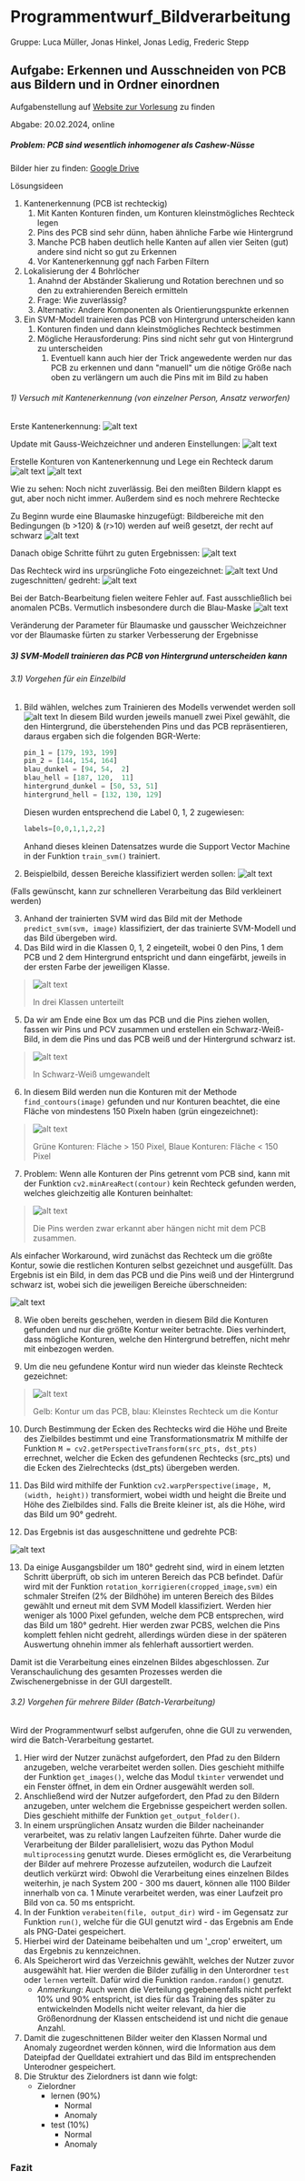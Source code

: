 # Programmentwurf_Bildverarbeitung

Gruppe: Luca Müller, Jonas Hinkel, Jonas Ledig, Frederic Stepp

## Aufgabe: Erkennen und Ausschneiden von PCB aus Bildern und in Ordner einordnen
Aufgabenstellung auf [Website zur Vorlesung](https://virtlab.fakultaet-technik.de/Vorlesungen/Bildverarbeitung.html#/Programmentwurf) zu finden

Abgabe: 20.02.2024, online


##### Problem: PCB sind wesentlich inhomogener als Cashew-Nüsse

Bilder hier zu finden: [Google Drive]()

Lösungsideen

1) Kantenerkennung (PCB ist rechteckig)
   1) Mit Kanten Konturen finden, um Konturen kleinstmögliches Rechteck legen
   2) Pins des PCB sind sehr dünn, haben ähnliche Farbe wie Hintergrund
   3) Manche PCB haben deutlich helle Kanten auf allen vier Seiten (gut) andere sind nicht so gut zu Erkennen
   4) Vor Kantenerkennung ggf nach Farben Filtern
2) Lokalisierung der 4 Bohrlöcher
   1) Anahnd der Abständer Skalierung und Rotation berechnen und so den zu extrahierenden Bereich ermitteln
   2) Frage: Wie zuverlässig?
   3) Alternativ: Andere Komponenten als Orientierungspunkte erkennen
3) Ein SVM-Modell trainieren das PCB von Hintergrund unterscheiden kann
   1) Konturen finden und dann kleinstmögliches Rechteck bestimmen
   2) Mögliche Herausforderung: Pins sind nicht sehr gut von Hintergrund zu unterscheiden
      1) Eventuell kann auch hier der Trick angewedente werden nur das PCB zu erkennen und dann "manuell" um die nötige Größe nach oben zu verlängern um auch die Pins mit im Bild zu haben


###### 1) Versuch mit Kantenerkennung (von einzelner Person, Ansatz verworfen)

Erste Kantenerkennung:
![alt text](image.png)

Update mit Gauss-Weichzeichner und anderen Einstellungen:
![alt text](image-1.png)

Erstelle Konturen von Kantenerkennung und Lege ein Rechteck darum
![alt text](image-2.png)
![alt text](image-3.png)

Wie zu sehen: Noch nicht zuverlässig. Bei den meißten Bildern klappt es gut, aber noch nicht immer.
Außerdem sind es noch mehrere Rechtecke

Zu Beginn wurde eine Blaumaske hinzugefügt:
Bildbereiche mit den Bedingungen (b >120) & (r>10) werden auf weiß gesetzt, der recht auf schwarz
![alt text](image-4.png)

Danach obige Schritte führt zu guten Ergebnissen:
![alt text](image-5.png)

Das Rechteck wird ins urpsrüngliche Foto eingezeichnet:
![alt text](image-6.png)
Und zugeschnitten/ gedreht:
![alt text](image-7.png)

Bei der Batch-Bearbeitung fielen weitere Fehler auf. Fast ausschließlich bei anomalen PCBs.
Vermutlich insbesondere durch die Blau-Maske
![alt text](image-8.png)

Veränderung der Parameter für Blaumaske und gausscher Weichzeichner vor der Blaumaske fürten zu starker Verbesserung der Ergebnisse

##### 3) SVM-Modell trainieren das PCB von Hintergrund unterscheiden kann

###### 3.1) Vorgehen für ein Einzelbild

1) Bild wählen, welches zum Trainieren des Modells verwendet werden soll
   ![alt text](pcb2/Data/Images/Normal/0000.JPG)
   In diesem Bild wurden jeweils manuell zwei Pixel gewählt, die den Hintergrund, die überstehenden Pins und das PCB repräsentieren, daraus ergaben sich die folgenden BGR-Werte:
   ```python
   pin_1 = [179, 193, 199]
   pin_2 = [144, 154, 164]
   blau_dunkel = [94, 54,  2]
   blau_hell = [187, 120,  11]
   hintergrund_dunkel = [50, 53, 51]
   hintergrund_hell = [132, 130, 129]
   ```
   Diesen wurden entsprechend die Label 0, 1, 2 zugewiesen:
   ```python
   labels=[0,0,1,1,2,2]
   ```
   Anhand dieses kleinen Datensatzes wurde die Support Vector Machine in der Funktion `train_svm()` trainiert.


2) Beispielbild, dessen Bereiche klassifiziert werden sollen:
![alt text](image-9.png)

(Falls gewünscht, kann zur schnelleren Verarbeitung das Bild verkleinert werden)

3) Anhand der trainierten SVM wird das Bild mit der Methode `predict_svm(svm, image)` klassifiziert, der das trainierte SVM-Modell und das Bild übergeben wird.
4) Das Bild wird in die Klassen 0, 1, 2 eingeteilt, wobei 0 den Pins, 1 dem PCB und 2 dem Hintergrund entspricht und dann eingefärbt, jeweils in der ersten Farbe der jeweiligen Klasse.
> ![alt text](image-10.png)
>
> In drei Klassen unterteilt

5) Da wir am Ende eine Box um das PCB und die Pins ziehen wollen, fassen wir Pins und PCV zusammen und erstellen ein Schwarz-Weiß-Bild, in dem die Pins und das PCB weiß und der Hintergrund schwarz ist.

> ![alt text](image-11.png)
>
> In Schwarz-Weiß umgewandelt

6) In diesem Bild werden nun die Konturen mit der Methode `find_contours(image)` gefunden und nur Konturen beachtet, die eine Fläche von mindestens 150 Pixeln haben (grün eingezeichnet):
>![alt text](image-12.png)
>
> Grüne Konturen: Fläche > 150 Pixel, Blaue Konturen: Fläche < 150 Pixel

7) Problem: Wenn alle Konturen der Pins getrennt vom PCB sind, kann mit der Funktion `cv2.minAreaRect(contour)` kein Rechteck gefunden werden, welches gleichzeitig alle Konturen beinhaltet:
>![alt text](multiple-contours.png)
>
>Die Pins werden zwar erkannt aber hängen nicht mit dem PCB zusammen.

Als einfacher Workaround, wird zunächst das Rechteck um die größte Kontur, sowie die restlichen Konturen selbst gezeichnet und ausgefüllt. Das Ergebnis ist ein Bild, in dem das PCB und die Pins weiß und der Hintergrund schwarz ist, wobei sich die jeweiligen Bereiche überschneiden:

![alt text](image-13.png)

8) Wie oben bereits geschehen, werden in diesem Bild die Konturen gefunden und nur die größte Kontur weiter betrachte. Dies verhindert, dass mögliche Konturen, welche den Hintergrund betreffen, nicht mehr mit einbezogen werden.

9) Um die neu gefundene Kontur wird nun wieder das kleinste Rechteck gezeichnet:
>![alt text](image-14.png) 
>
> Gelb: Kontur um das PCB, blau: Kleinstes Rechteck um die Kontur

10) Durch Bestimmung der Ecken des Rechtecks wird die Höhe und Breite des Zielbildes bestimmt und eine Transformationsmatrix M mithilfe der Funktion `M = cv2.getPerspectiveTransform(src_pts, dst_pts)
` errechnet, welcher die Ecken des gefundenen Rechtecks (src_pts) und die Ecken des Zielrechtecks (dst_pts) übergeben werden.

11)   Das Bild wird mithilfe der Funktion `cv2.warpPerspective(image, M, (width, height))` transformiert, wobei width und height die Breite und Höhe des Zielbildes sind. Falls die Breite kleiner ist, als die Höhe, wird das Bild um 90° gedreht.
  
12)  Das Ergebnis ist das ausgeschnittene und gedrehte PCB:    

![alt text](Ausgerichtet.jpg)

13)  Da einige Ausgangsbilder um 180° gedreht sind, wird in einem letzten Schritt überprüft, ob sich im unteren Bereich das PCB befindet.
Dafür wird mit der Funktion `rotation_korrigieren(cropped_image,svm)` ein schmaler Streifen (2% der Bildhöhe) im unteren Bereich des Bildes gewählt und erneut mit dem SVM Modell klassifiziert.
Werden hier weniger als 1000 Pixel gefunden, welche dem PCB entsprechen, wird das Bild um 180° gedreht. Hier werden zwar PCBS, welchen die Pins komplett fehlen nicht gedreht, allerdings würden diese in der späteren Auswertung ohnehin immer als fehlerhaft aussortiert werden.

Damit ist die Verarbeitung eines einzelnen Bildes abgeschlossen.
Zur Veranschaulichung des gesamten Prozesses werden die Zwischenergebnisse in der GUI dargestellt.

###### 3.2) Vorgehen für mehrere Bilder (Batch-Verarbeitung)

Wird der Programmentwurf selbst aufgerufen, ohne die GUI zu verwenden, wird die Batch-Verarbeitung gestartet.

1) Hier wird der Nutzer zunächst aufgefordert, den Pfad zu den Bildern anzugeben, welche verarbeitet werden sollen. Dies geschieht mithilfe der Funktion `get_images()`, welche das Modul `tkinter` verwendet und ein Fenster öffnet, in dem ein Ordner ausgewählt werden soll.
2) Anschließend wird der Nutzer aufgefordert, den Pfad zu den Bildern anzugeben, unter welchem die Ergebnisse gespeichert werden sollen. Dies geschieht mithilfe der Funktion `get_output_folder()`.
3) In einem ursprünglichen Ansatz wurden die Bilder nacheinander verarbeitet, was zu relativ langen Laufzeiten führte. Daher wurde die Verarbeitung der Bilder parallelisiert, wozu das Python Modul `multiprocessing` genutzt wurde. Dieses ermöglicht es, die Verarbeitung der Bilder auf mehrere Prozesse aufzuteilen, wodurch die Laufzeit deutlich verkürzt wird: Obwohl die Verarbeitung eines einzelnen Bildes weiterhin, je nach System 200 - 300 ms dauert, können alle 1100 Bilder innerhalb von ca. 1 Minute verarbeitet werden, was einer Laufzeit pro Bild von ca. 50 ms entspricht.
4) In der Funktion `verabeiten(file, output_dir)` wird - im Gegensatz zur Funktion `run()`, welche für die GUI genutzt wird - das Ergebnis am Ende als PNG-Datei gespeichert.
5) Hierbei wird der Dateiname beibehalten und um '_crop' erweitert, um das Ergebnis zu kennzeichnen.
6) Als Speicherort wird das Verzeichnis gewählt, welches der Nutzer zuvor ausgewählt hat. Hier werden die Bilder zufällig in den Unterordner `test` oder `lernen` verteilt. Dafür wird die Funktion `random.random()` genutzt.
   - _Anmerkung_: Auch wenn die Verteilung gegebenenfalls nicht perfekt 10% und 90% entspricht, ist dies für das Training des später zu entwickelnden Modells nicht weiter relevant, da hier die Größenordnung der Klassen entscheidend ist und nicht die genaue Anzahl.
7) Damit die zugeschnittenen Bilder weiter den Klassen Normal und Anomaly zugeordnet werden können, wird die Information aus dem Dateipfad der Quelldatei extrahiert und das Bild im entsprechenden Unterodner gespeichert.
8) Die Struktur des Zielordners ist dann wie folgt:
   - Zielordner
     - lernen (90%)
       - Normal
       - Anomaly
     - test (10%)
       - Normal
       - Anomaly

### Fazit

